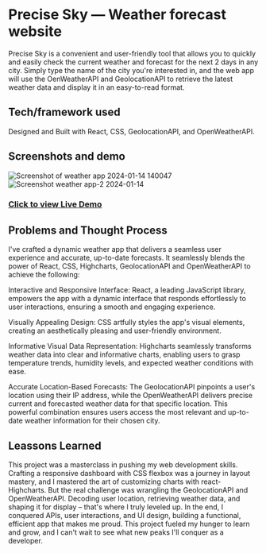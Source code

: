 # Precise Sky — Weather forecast website

 Precise Sky is a convenient and user-friendly tool that allows you to quickly and easily check the current weather and forecast for the next 2 days in any city. Simply type the name of the city you're interested in, and the web app will use the OenWeatherAPI and GeolocationAPI  to retrieve the latest weather data and display it in an easy-to-read format.

## Tech/framework used

Designed and Built with React, CSS, GeolocationAPI, and OpenWeatherAPI.

## Screenshots and demo
![Screenshot of weather app  2024-01-14 140047](https://github.com/6rahul9/Precise-Sky/assets/97466426/69799c3d-2c6f-4a97-80f7-f2f354d03432)
![Screenshot weather app-2 2024-01-14 ](https://github.com/6rahul9/Precise-Sky/assets/97466426/1c2c8241-d366-41a7-8666-59c2cb9f590d)

### [Click to view Live Demo]()

## Problems and Thought Process


I've crafted a dynamic weather app that delivers a seamless user experience and accurate, up-to-date forecasts. It seamlessly blends the power of React, CSS, Highcharts, GeolocationAPI and OpenWeatherAPI to achieve the following:

Interactive and Responsive Interface: React, a leading JavaScript library, empowers the app with a dynamic interface that responds effortlessly to user interactions, ensuring a smooth and engaging experience.

Visually Appealing Design: CSS artfully styles the app's visual elements, creating an aesthetically pleasing and user-friendly environment.

Informative Visual Data Representation: Highcharts seamlessly transforms weather data into clear and informative charts, enabling users to grasp temperature trends, humidity levels, and expected weather conditions with ease.

Accurate Location-Based Forecasts: The GeolocationAPI pinpoints a user's location using their IP address, while the OpenWeatherAPI delivers precise current and forecasted weather data for that specific location. This powerful combination ensures users access the most relevant and up-to-date weather information for their chosen city.

## Leassons Learned


This project was a masterclass in pushing my web development skills. Crafting a responsive dashboard with CSS flexbox was a journey in layout mastery, and I mastered the art of customizing charts with react-Highcharts. But the real challenge was wrangling the GeolocationAPI and OpenWeatherAPI. Decoding user location, retrieving weather data, and shaping it for display – that's where I truly leveled up. In the end, I conquered APIs, user interactions, and UI design, building a functional, efficient app that makes me proud. This project fueled my hunger to learn and grow, and I can't wait to see what new peaks I'll conquer as a developer.